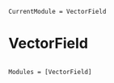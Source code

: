 ```@meta
CurrentModule = VectorField
```

# VectorField

```@index
```

```@autodocs
Modules = [VectorField]
```
